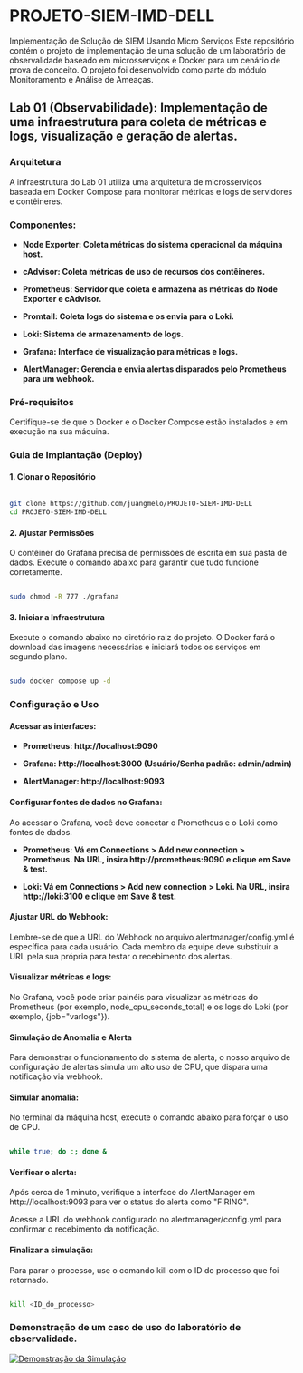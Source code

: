 # PROJETO-SIEM-IMD-DELL
Implementação de Solução de SIEM Usando Micro Serviços
Este repositório contém o projeto de implementação de uma solução de 
um laboratório de observalidade baseado em microsserviços e Docker para um cenário de prova de conceito. O projeto foi desenvolvido como parte do módulo 
Monitoramento e Análise de Ameaças.

## Lab 01 (Observabilidade): Implementação de uma infraestrutura para coleta de métricas e logs, visualização e geração de alertas.

### Arquitetura
A infraestrutura do Lab 01 utiliza uma arquitetura de microsserviços baseada em Docker Compose para monitorar métricas e logs de servidores e contêineres.

### Componentes:

* **Node Exporter: Coleta métricas do sistema operacional da máquina host.**

* **cAdvisor: Coleta métricas de uso de recursos dos contêineres.**

* **Prometheus: Servidor que coleta e armazena as métricas do Node Exporter e cAdvisor.**

* **Promtail: Coleta logs do sistema e os envia para o Loki.**

* **Loki: Sistema de armazenamento de logs.**

* **Grafana: Interface de visualização para métricas e logs.**

* **AlertManager: Gerencia e envia alertas disparados pelo Prometheus para um webhook.**

### Pré-requisitos
Certifique-se de que o Docker e o Docker Compose estão instalados e em execução na sua máquina.

### Guia de Implantação (Deploy)
#### 1. Clonar o Repositório
```bash

git clone https://github.com/juangmelo/PROJETO-SIEM-IMD-DELL
cd PROJETO-SIEM-IMD-DELL
```
#### 2. Ajustar Permissões
O contêiner do Grafana precisa de permissões de escrita em sua pasta de dados. Execute o comando abaixo para garantir que tudo funcione corretamente.

```bash

sudo chmod -R 777 ./grafana
```
#### 3. Iniciar a Infraestrutura
Execute o comando abaixo no diretório raiz do projeto. O Docker fará o download das imagens necessárias e iniciará todos os serviços em segundo plano.

```bash

sudo docker compose up -d
```
### Configuração e Uso
#### Acessar as interfaces:

* **Prometheus: http://localhost:9090**

* **Grafana: http://localhost:3000 (Usuário/Senha padrão: admin/admin)**

* **AlertManager: http://localhost:9093**

#### Configurar fontes de dados no Grafana:
Ao acessar o Grafana, você deve conectar o Prometheus e o Loki como fontes de dados.

* **Prometheus: Vá em Connections > Add new connection > Prometheus. Na URL, insira http://prometheus:9090 e clique em Save & test.**

* **Loki: Vá em Connections > Add new connection > Loki. Na URL, insira http://loki:3100 e clique em Save & test.**

#### Ajustar URL do Webhook:
Lembre-se de que a URL do Webhook no arquivo alertmanager/config.yml é específica para cada usuário. Cada membro da equipe deve substituir a URL pela sua própria para testar o recebimento dos alertas.

#### Visualizar métricas e logs:
No Grafana, você pode criar painéis para visualizar as métricas do Prometheus (por exemplo, node_cpu_seconds_total) e os logs do Loki (por exemplo, {job="varlogs"}).

#### Simulação de Anomalia e Alerta
Para demonstrar o funcionamento do sistema de alerta, o nosso arquivo de configuração de alertas simula um alto uso de CPU, que dispara uma notificação via webhook.

#### Simular anomalia:
No terminal da máquina host, execute o comando abaixo para forçar o uso de CPU.

```bash

while true; do :; done &
```
#### Verificar o alerta:

Após cerca de 1 minuto, verifique a interface do AlertManager em http://localhost:9093 para ver o status do alerta como "FIRING".

Acesse a URL do webhook configurado no alertmanager/config.yml para confirmar o recebimento da notificação.

#### Finalizar a simulação:
Para parar o processo, use o comando kill com o ID do processo que foi retornado.

```bash

kill <ID_do_processo>
```

### Demonstração de um caso de uso do laboratório de observalidade.

 [![Demonstração da Simulação](https://img.youtube.com/vi/uDn3Wtw2nBs/0.jpg)](https://www.youtube.com/watch?v=uDn3Wtw2nBs)

